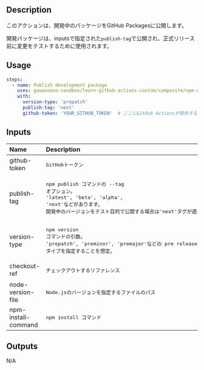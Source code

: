 

<!-- actdocs start -->

## Description

このアクションは、開発中のパッケージをGitHub Packagesに公開します。

開発パッケージは、inputsで指定された`publish-tag`で公開され、正式リリース前に変更をテストするために使用されます。

## Usage

```yaml
steps:
  - name: Publish development package
    uses: gawaooooo-sandbox/learn-github-actions-custom/composite/npm-dev-publish@v0 # This is the version of the action
    with:
      version-type: 'prepatch'
      publish-tag: 'next'
      github-token: 'YOUR_GITHUB_TOKEN'  # ここにGitHub Actionsが提供するデフォルトのトークンを指定
```

## Inputs

| Name | Description | Default | Required |
| :--- | :---------- | :------ | :------: |
| github-token | <pre>GitHubトークン</pre> | n/a | yes |
| publish-tag | <pre>npm publish コマンドの --tag オプション。<br>'latest', 'beta', 'alpha', 'next'などがあります。<br>開発中のバージョンをテスト目的で公開する場合は'next'タグが適しています。</pre> | n/a | yes |
| version-type | <pre>npm version コマンドの引数。<br>'prepatch', 'preminor', 'premajor'などの pre release タイプを指定することを想定。</pre> | n/a | yes |
| checkout-ref | <pre>チェックアウトするリファレンス</pre> | `${{ github.head_ref || github.ref }}` | no |
| node-version-file | <pre>Node.jsのバージョンを指定するファイルのパス</pre> | `.nvmrc` | no |
| npm-install-command | <pre>npm install コマンド</pre> | `ci` | no |

## Outputs

N/A

<!-- actdocs end -->


